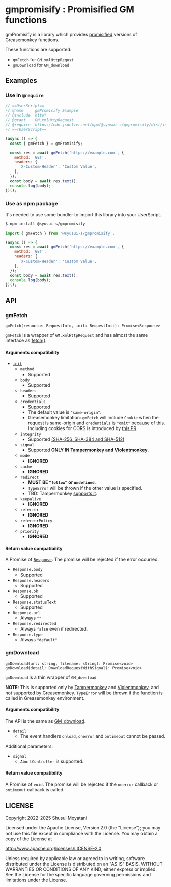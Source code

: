 # gmpromisify : Promisified GM functions

gmPromisify is a library which provides [promisified](https://developer.mozilla.org/en-US/docs/Web/JavaScript/Reference/Global_Objects/Promise) versions of Greasemonkey functions.

These functions are supported:

- `gmFetch` for `GM.xmlHttpRequst`
- `gmDownload` for `GM_download`

## Examples

### Use in `@require`

```javascript
// ==UserScript==
// @name     gmPromisify Example
// @include  http*
// @grant    GM.xmlHttpRequest
// @require  https://cdn.jsdelivr.net/npm/@syusui-s/gmpromisify/dist/index.iife.js
// ==/UserScript==

(async () => {
  const { gmFetch } = gmPromisify;

  const res = await gmFetch('https://example.com', {
    method: 'GET',
    headers: {
      'X-Custom-Header': 'Custom Value',
    },
  });
  const body = await res.text();
  console.log(body);
})();
```

### Use as npm package

It's needed to use some bundler to import this library into your UserScript.

```sh
$ npm install @syusui-s/gmpromisify
```

```javascript
import { gmFetch } from '@syusui-s/gmpromisify';

(async () => {
  const res = await gmFetch('https://example.com', {
    method: 'GET',
    headers: {
      'X-Custom-Header': 'Custom Value',
    },
  });
  const body = await res.text();
  console.log(body);
})();
```

## API

### gmFetch

`gmFetch(resource: RequestInfo, init: RequestInit): Promise<Response>`

`gmFetch` is a wrapper of `GM.xmlHttpRequest` and has almost the same interface as [fetch()](https://developer.mozilla.org/en-US/docs/Web/API/fetch).

#### Arguments compatibility

- [`init`](https://developer.mozilla.org/en-US/docs/Web/API/RequestInit)
  - `method`
    - Supported
  - `body`
    - Supported
  - `headers`
    - Supported
  - `credentials`
    - Supported
    - The default value is `"same-origin"`.
    - Greasemonkey limitation: `gmFetch` will include `Cookie` when the request is same-origin and `credentials` is `"omit"` because of [this](https://github.com/greasemonkey/greasemonkey/blob/master/src/bg/on-user-script-xhr.js#L130). Including cookies for CORS is introduced by [this PR](https://github.com/greasemonkey/greasemonkey/pull/2835).
  - `integrity`
    - Supported [(SHA-256, SHA-384 and SHA-512)](https://w3c.github.io/webappsec-csp/#grammardef-hash-algorithm)
  - `signal`
    - Supported **ONLY IN [Tampermonkey](https://www.tampermonkey.net/documentation.php?locale=en#api:GM_download) and [Violentmonkey](https://violentmonkey.github.io/api/gm/#gm_xmlhttprequest)**.
  - `mode`
    - **IGNORED**
  - `cache`
    - **IGNORED**
  - `redirect`
    - **MUST BE `"follow"` or `undefined`**.
    - `TypeError` will be thrown if the other value is specified.
    - TBD: Tampermonkey [supports it](https://www.tampermonkey.net/documentation.php?locale=en#api:GM_xmlhttpRequest).
  - `keepalive`
    - **IGNORED**
  - `referrer`
    - **IGNORED**
  - `referrerPolicy`
    - **IGNORED**
  - `priority`
    - **IGNORED**

#### Return value compatibility

A Promise of [`Response`](https://developer.mozilla.org/en-US/docs/Web/API/Response).
The promise will be rejected if the error occurred.

- `Response.body`
  - Supported
- `Response.headers`
  - Supported
- `Response.ok`
  - Supported
- `Response.statusText`
  - Supported
- `Response.url`
  - Always `""`
- `Response.redirected`
  - Always `false` even if redirected.
- `Response.type`
  - Always `"default"`

### gmDownload

`gmDownload(url: string, filename: string): Promise<void>`
`gmDownload(detail: DownloadRequestWithSignal): Promise<void>`

`gmDownload` is a thin wrapper of `GM_download`.

**NOTE**: This is supported only by [Tampermonkey](https://www.tampermonkey.net/documentation.php?locale=en#api:GM_download) and [Violentmonkey](https://violentmonkey.github.io/api/gm/#gm_download), and not supported by Greasemonkey. `TypeError` will be thrown if the function is called in Greasemonkey environment.

#### Arguments compatibility

The API is the same as [GM_download](https://www.tampermonkey.net/documentation.php?locale=en#api:GM_download).

- `detail`
  - The event handlers `onload`, `onerror` and `ontimeout` cannot be passed.

Additional parameters:

- `signal`
  - `AbortController` is supported.

#### Return value compatibility

A Promise of `void`. The promise will be rejected if the `onerror` callback or `ontimeout` callback is called.

## LICENSE

Copyright 2022-2025 Shusui Moyatani

Licensed under the Apache License, Version 2.0 (the "License");
you may not use this file except in compliance with the License.
You may obtain a copy of the License at

http://www.apache.org/licenses/LICENSE-2.0

Unless required by applicable law or agreed to in writing, software
distributed under the License is distributed on an "AS IS" BASIS,
WITHOUT WARRANTIES OR CONDITIONS OF ANY KIND, either express or implied.
See the License for the specific language governing permissions and
limitations under the License.
